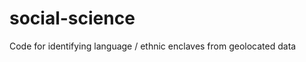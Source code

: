 social-science
==============

Code for identifying language / ethnic enclaves from geolocated data
